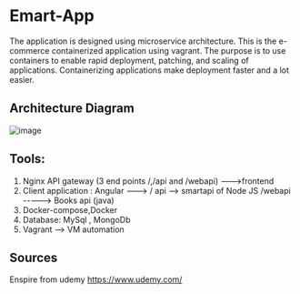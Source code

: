 # Emart-App

The application is designed using microservice architecture. This is the e-commerce containerized application using vagrant.
The purpose is to use containers to enable rapid deployment, patching, and scaling of applications. Containerizing  applications make deployment faster and a lot easier.

## Architecture Diagram 

![image](https://user-images.githubusercontent.com/99461999/179873942-7e92cbbd-1ef8-4256-9505-08609d326db4.png)

## Tools:


1. Nginx API gateway  (3 end points /,/api and /webapi) --->frontend
2. Client application : Angular ---> / api --> smartapi of Node JS
    /webapi -----> Books api (java)
3. Docker-compose,Docker
4. Database: MySql , MongoDb
5. Vagrant --> VM automation

## Sources

Enspire from udemy https://www.udemy.com/ 
